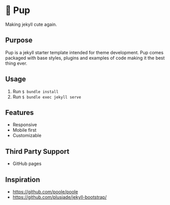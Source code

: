 # 🐶 Pup
Making jekyll cute again.

## Purpose
Pup is a jekyll starter template intended for theme development. Pup comes packaged with base styles, plugins and examples of code making it the best thing ever.

## Usage

1. Run `$ bundle install`
2. Run `$ bundle exec jekyll serve`

## Features
* Responsive
* Mobile first
* Customizable

## Third Party Support
* GitHub pages

## Inspiration
* https://github.com/poole/poole
* https://github.com/plusjade/jekyll-bootstrap/

